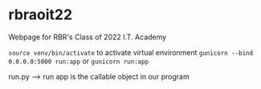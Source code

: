 # rbraoit22

Webpage for RBR's Class of 2022 I.T. Academy

`source venv/bin/activate` to activate virtual environment
`gunicorn --bind 0.0.0.0:5000 run:app` or `gunicorn run:app`

run.py --> run
app is the callable object in our program
